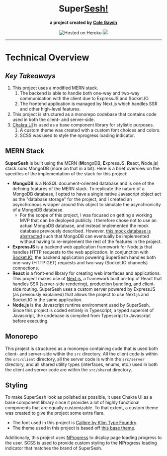 <div align='center'>

# Super[Sesh!](https://en.wiktionary.org/wiki/sesh#:~:text=A%20session)

**a project created by [Cole Gawin](https://github.com/chroline)**

<img alt="Hosted on Heroku" src='https://img.shields.io/badge/hosted%20on-heroku-purple?logo=heroku&style=for-the-badge'>

<a href='https://supersesh.herokuapp.com'>

<img src='https://img.shields.io/badge/CHECK IT OUT-blue?style=for-the-badge'>

</a>

</div>

---

# Technical Overview

## *Key Takeaways*

1. This project uses a modified MERN stack.
   1. The backend is able to handle both one-way and two-way communication with the client due to ExpressJS and 
      Socket.IO.
   2. The frontend application is managed by Next.js which handles SSR and other high-level features.
2. This project is structured as a monorepo codebase that contains code used in both the client- and server-side.
3. [Chakra UI](https://chakra-ui.com) is used as a base component library for stylistic purposes. 
   1. A custom theme was created with a custom font choices and colors.
   2. SCSS was used to style the nprogress loading indicator.

## MERN Stack

**SuperSesh** is built using the MERN (**M**ongoDB, **E**xpressJS, **R**eact, **N**ode.js) stack *sans* MongoDB (more 
on that in a bit). Here is a brief overview on the specifics of the implementation of the stack for this project:

- **MongoDB** is a NoSQL document-oriented database and is one of the defining features of the MERN stack. To replicate 
  the nature of a MongoDB database, I opted to have a single native Javascript object act as the "database storage" for 
  the project, and I created an asynchronous wrapper around this object to simulate the asynchronicity of a MongoDB 
  database.
  - For the scope of this project, I was focused on getting a working MVP that can be deployed publicly. I therefore 
    chose not to use an actual MongoDB database, and instead implemented the mock database previously described. 
    However, [this mock database is abstracted](https://github.com/chroline/supersesh/blob/main/src/server/database/store.ts) 
    such that MongoDB can eventually be   implemented without having to re-implement the rest of the features in the 
    project.
- **ExpressJS** is a backend web application framework for Node.js that handles HTTP requests to the web application. 
  In conjunction with [Socket.IO](https://socket.io), the backend application powering SuperSesh handles both one-way 
  (HTTP GET) requests and two-way (Socket.IO channels) connections.
- **React** is a front-end library for creating web interfaces and applications. This project makes use of 
  [Next.js](https://nextjs.org), a framework built on-top of React that handles SSR (server-side rendering), production 
  bundling, and client-side routing. SuperSesh uses a custom server powered by ExpressJS (as previously explained) that 
  allows the project to use Next.js and Socket.IO in the same application.
- **Node.js** is the Javascript runtime environment used by SuperSesh. Since this project is coded entirely in 
  Typescript, a typed superset of Javascript, the codebase is compiled from Typescript to Javascript before executing.

## Monorepo

This project is structured as a monorepo containing code that is used both client- and server-side within the `src` 
directory. All the client code is within the `src/client` directory, all the server code is within the 
`src/server` directory, and all shared utility types (interfaces, enums, etc.) used in both the client and server code 
are within the `src/shared` directory.

## Styling

To make SuperSesh look as polished as possible, it uses Chakra UI as a base component library since it provides a lot 
of highly functional components that are equally customizable. To that extent, a custom theme was created to give the 
project some extra flare.

- The font used in this project is [Calibre by Klim Type Foundry](https://klim.co.nz/retail-fonts/calibre/).
- The theme used in this project is based off [this base theme](https://gist.github.com/chroline/6256f6ca9db5d147683445d65c00d7e8).

Additionally, this project uses [NProgress](https://github.com/rstacruz/nprogress) to display page loading progress to the user. SCSS is used to provide custom styling to the NProgress loading indicator that matches the brand of SuperSesh.
